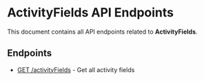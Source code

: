 # ActivityFields API Endpoints

This document contains all API endpoints related to **ActivityFields**.

## Endpoints

- [GET /activityFields](./getactivityfields.md) - Get all activity fields